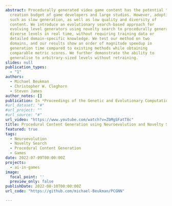 ```yaml
---
abstract: Procedurally generated video game content has the potential to drastically reduce the content
  creation budget of game developers and large studios. However, adoption is hindered by limitations
  such as slow generation, as well as low quality and diversity of
  content. We introduce an evolutionary search-based approach for
  evolving level generators using novelty search to procedurally generate
  diverse levels in real time, without requiring training data or
  detailed domain-specific knowledge. We test our method on two
  domains, and our results show an order of magnitude speedup in
  generation time compared to existing methods while obtaining
  comparable metric scores. We further demonstrate the ability to
  generalise to arbitrary-sized levels without retraining.
slides: null
publication_types:
  - "1"
authors:
  - Michael Beukman
  - Christopher W. Cleghorn
  - Steven James
author_notes: []
publication: In *Proceedings of the Genetic and Evolutionary Computation Conference*
#url_dataset: "#"
#url_project: ""
#url_source: "#"
url_video: "https://www.youtube.com/watch?v=ZbMgSFatT8c"
title: Procedural Content Generation using Neuroevolution and Novelty Search for Diverse Video Game Levels
featured: true
tags:
  - Neuroevolution
  - Novelty Search
  - Procedural Content Generation
  - Games
date: 2022-07-09T00:00:00Z
projects:
  - ai-in-games
image:
  focal_point: ''
  preview_only: false
publishDate: 2022-08-10T00:00:00Z
url_code: "https://github.com/michael-Beukman/PCGNN"

---
```

